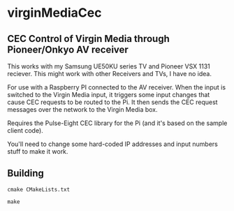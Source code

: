 # virginMediaCec

## CEC Control of Virgin Media through Pioneer/Onkyo AV receiver

This works with my Samsung UE50KU series TV and Pioneer VSX 1131 reciever. This might work with other Receivers and TVs, I have no idea.

For use with a Raspberry PI connected to the AV receiver. When the input is switched to the Virgin Media input, it triggers some input changes that cause CEC requests to be routed to the Pi. It then sends the CEC request messages over the network to the Virgin Media box.

Requires the Pulse-Eight CEC library for the Pi (and it's based on the sample client code).

You'll need to change some hard-coded IP addresses and input numbers stuff to make it work.

## Building

```
cmake CMakeLists.txt

make
```





